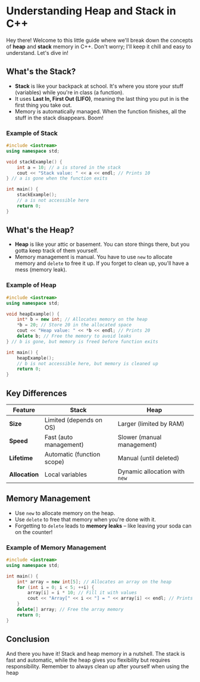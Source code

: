 
# Understanding Heap and Stack in C++

Hey there! Welcome to this little guide where we'll break down the concepts of **heap** and **stack** memory in C++. Don't worry; I'll keep it chill and easy to understand. Let's dive in!

## What's the Stack?

- **Stack** is like your backpack at school. It's where you store your stuff (variables) while you're in class (a function).
- It uses **Last In, First Out (LIFO)**, meaning the last thing you put in is the first thing you take out. 
- Memory is automatically managed. When the function finishes, all the stuff in the stack disappears. Boom!

### Example of Stack

```cpp
#include <iostream>
using namespace std;

void stackExample() {
    int a = 10; // a is stored in the stack
    cout << "Stack value: " << a << endl; // Prints 10
} // a is gone when the function exits

int main() {
    stackExample();
    // a is not accessible here
    return 0;
}
```

## What's the Heap?

- **Heap** is like your attic or basement. You can store things there, but you gotta keep track of them yourself.
- Memory management is manual. You have to use `new` to allocate memory and `delete` to free it up. If you forget to clean up, you'll have a mess (memory leak).

### Example of Heap

```cpp
#include <iostream>
using namespace std;

void heapExample() {
    int* b = new int; // Allocates memory on the heap
    *b = 20; // Store 20 in the allocated space
    cout << "Heap value: " << *b << endl; // Prints 20
    delete b; // Free the memory to avoid leaks
} // b is gone, but memory is freed before function exits

int main() {
    heapExample();
    // b is not accessible here, but memory is cleaned up
    return 0;
}
```

## Key Differences

| Feature              | Stack                     | Heap                       |
|----------------------|---------------------------|----------------------------|
| **Size**             | Limited (depends on OS)   | Larger (limited by RAM)    |
| **Speed**            | Fast (auto management)    | Slower (manual management)  |
| **Lifetime**         | Automatic (function scope) | Manual (until deleted)     |
| **Allocation**       | Local variables            | Dynamic allocation with `new` |

## Memory Management

- Use `new` to allocate memory on the heap.
- Use `delete` to free that memory when you're done with it.
- Forgetting to `delete` leads to **memory leaks** – like leaving your soda can on the counter!

### Example of Memory Management

```cpp
#include <iostream>
using namespace std;

int main() {
    int* array = new int[5]; // Allocates an array on the heap
    for (int i = 0; i < 5; ++i) {
        array[i] = i * 10; // Fill it with values
        cout << "Array[" << i << "] = " << array[i] << endl; // Prints 0, 10, 20, ...
    }
    delete[] array; // Free the array memory
    return 0;
}
```

## Conclusion

And there you have it! Stack and heap memory in a nutshell. The stack is fast and automatic, while the heap gives you flexibility but requires responsibility. Remember to always clean up after yourself when using the heap
